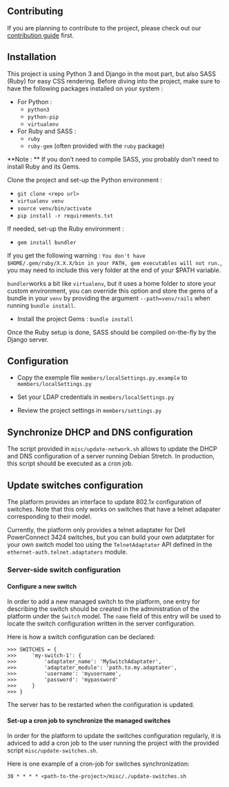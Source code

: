 Contributing
---

If you are planning to contribute to the project, please check out our [contribution guide](https://gitlab.atilla.org/atilla/members/blob/dev/CONTRIBUTING.md) first.

Installation
---
This project is using Python 3 and Django in the most part, but also SASS (Ruby) for easy CSS rendering. Before diving into the project, make sure to have the following packages installed on your system : 

- For Python :
	- `python3`
	- `python-pip`
	- `virtualenv`
- For Ruby and SASS :
	- `ruby`
	- `ruby-gem` (often provided with the `ruby` package)

**Note : ** If you don’t need to compile SASS, you probably don’t need to install Ruby and its Gems.

Clone the project and set-up the Python environment :

- `git clone <repo url>`
- `virtualenv venv`
- `source venv/bin/activate`
- `pip install -r requirements.txt`

If needed, set-up the Ruby environment :

- `gem install bundler`

If you get the following warning : `You don't have $HOME/.gem/ruby/X.X.X/bin in your PATH, gem executables will not run.`, you may need to include this very folder at the end of your $PATH variable.

`bundler`works a bit like `virtualenv`, but it uses a home folder to store your custom environment, you can override this option and store the gems of a bundle in your `venv` by providing the argument `--path=venv/rails` when running `bundle install`.

- Install the project Gems : `bundle install`

Once the Ruby setup is done, SASS should be compiled on-the-fly by the Django server.

Configuration
---

- Copy the exemple file `members/localSettings.py.example` to `members/localSettings.py`

- Set your LDAP credentials in `members/localSettings.py`

- Review the project settings in `members/settings.py`

Synchronize DHCP and DNS configuration
----

The script provided in `misc/update-network.sh` allows to update the DHCP and DNS configuration of a server running Debian Stretch. In production, this script should be executed as a cron job.

Update switches configuration
---

The platform provides an interface to update 802.1x configuration of switches.
Note that this only works on switches that have a telnet adapater corresponding to their model.

Currently, the platform only provides a telnet adaptater for Dell PowerConnect 3424 switches, but you can build
your own adatptater for your own switch model too using the `TelnetAdaptater` API defined in the
`ethernet-auth.telnet.adaptaters` module.

### Server-side switch configuration

#### Configure a new switch

In order to add a new managed switch to the platform, one entry for describing the switch should be created in the
administration of the platform under the `Switch` model.
The `name` field of this entry will be used to locate the switch configuration written in the server configuration.

Here is how a switch configuration can be declared:

```
>>> SWITCHES = {
>>>     'my-switch-1': {
>>>         'adaptater_name': 'MySwitchAdaptater',
>>>         'adaptater_module': 'path.to.my.adaptater',
>>>         'username': 'myusername',
>>>         'password': 'mypassword'
>>>     }
>>> }
```

The server has to be restarted when the configuration is updated.

#### Set-up a cron job to synchronize the managed switches

In order for the platform to update the switches configuration regularly, it is adviced to add a cron job to the user
running the project with the provided script `misc/update-switches.sh`.

Here is one example of a cron-job for switches synchronization:

```30 * * * * <path-to-the-project>/misc/./update-switches.sh```
